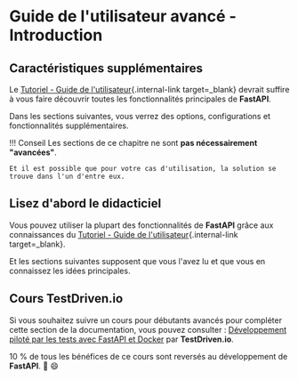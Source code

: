 # Guide de l'utilisateur avancé - Introduction

## Caractéristiques supplémentaires

Le [Tutoriel - Guide de l'utilisateur](../tutorial/){.internal-link target=_blank} devrait suffire à vous faire découvrir toutes les fonctionnalités principales de **FastAPI**.

Dans les sections suivantes, vous verrez des options, configurations et fonctionnalités supplémentaires.

!!! Conseil
    Les sections de ce chapitre ne sont **pas nécessairement "avancées"**.

    Et il est possible que pour votre cas d'utilisation, la solution se trouve dans l'un d'entre eux.

## Lisez d'abord le didacticiel

Vous pouvez utiliser la plupart des fonctionnalités de **FastAPI** grâce aux connaissances du [Tutoriel - Guide de l'utilisateur](../tutorial/){.internal-link target=_blank}.

Et les sections suivantes supposent que vous l'avez lu et que vous en connaissez les idées principales.

## Cours TestDriven.io

Si vous souhaitez suivre un cours pour débutants avancés pour compléter cette section de la documentation, vous pouvez consulter : <a href="https://testdrive.io/courses/tdd-fastapi/" class="external- link" target="_blank">Développement piloté par les tests avec FastAPI et Docker</a> par **TestDriven.io**.

10 % de tous les bénéfices de ce cours sont reversés au développement de **FastAPI**. 🎉 😄
